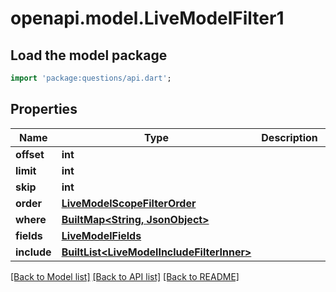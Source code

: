 # openapi.model.LiveModelFilter1

## Load the model package
```dart
import 'package:questions/api.dart';
```

## Properties
Name | Type | Description | Notes
------------ | ------------- | ------------- | -------------
**offset** | **int** |  | [optional] 
**limit** | **int** |  | [optional] 
**skip** | **int** |  | [optional] 
**order** | [**LiveModelScopeFilterOrder**](LiveModelScopeFilterOrder.md) |  | [optional] 
**where** | [**BuiltMap&lt;String, JsonObject&gt;**](JsonObject.md) |  | [optional] 
**fields** | [**LiveModelFields**](LiveModelFields.md) |  | [optional] 
**include** | [**BuiltList&lt;LiveModelIncludeFilterInner&gt;**](LiveModelIncludeFilterInner.md) |  | [optional] 

[[Back to Model list]](../README.md#documentation-for-models) [[Back to API list]](../README.md#documentation-for-api-endpoints) [[Back to README]](../README.md)


